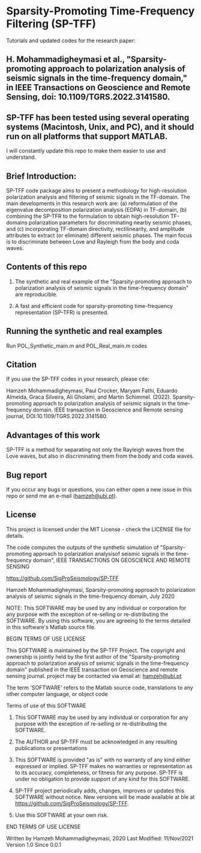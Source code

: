 # Sparsity-Promoting Time-Frequency Filtering (SP-TFF)


 Tutorials and updated codes for the research paper: 

## H. Mohammadigheymasi et al., "Sparsity-promoting approach to polarization analysis of seismic signals in the time-frequency domain," in IEEE Transactions on Geoscience and Remote Sensing, doi: 10.1109/TGRS.2022.3141580.



## SP-TFF has been tested using several operating systems (Macintosh, Unix, and PC), and it should run on all platforms that support MATLAB. 

I will constantly update this repo to make them easier to use and understand.

## Brief Introduction:
SP-TFF code package aims to present a methodology for high-resolution polarization analysis and filtering of seismic signals in the TF-domain. The main developments in this research work are: (a) reformulation of the eigenvalue decomposition polarization analysis (EDPA) in  TF-domain, (b) combining the SP-TFR to the formulation to obtain high-resolution TF-domains polarization parameters for discriminating nearby seismic phases, and (c)  incorporating TF-domain directivity, rectilinearity, and amplitude attributes to extract (or eliminate) different seismic phases. The main focus is to discriminate between Love and Rayleigh from the body and coda waves.

## Contents of this repo
1. The synthetic and real example of the "Sparsity-promoting approach to polarization analysis of seismic signals in the time-frequency domain" are reproducible.

2. A fast and efficient code for sparsity-promoting time-frequency representation (SP-TFR) is presented.

## Running the synthetic and real examples
Run POL_Synthetic_main.m and POL_Real_main.m codes
## Citation
If you use the SP-TFF codes in your research, please cite:

Hamzeh Mohammadigheymasi, Paul Crocker, Maryam Fathi, Eduardo Almeida, Graca Silveira, Ali Gholami, and Martin Schimmel. (2022). Sparsity-promoting approach to polarization analysis of seismic signals in the time-frequency domain. IEEE transaction in Geoscience and Remote sensing journal, DOI:10.1109/TGRS.2022.3141580.

## Advantages of this work
SP-TFF is a method for separating not only the Rayleigh waves from the Love waves, but also in discriminating them from the body and coda waves.

## Bug report
If you occur any bugs or questions, you can either open a new issue in this repo or send me an e-mail (hamzeh@ubi.pt). 



## License
This project is licensed under the MIT License - check the LICENSE file for details.

The code computes the outputs of the synthetic simulation of "Sparsity-promoting approach to
polarization analysisof seismic signals in the time-frequency domain",
 IEEE TRANSACTIONS ON GEOSCIENCE AND REMOTE SENSING

 https://github.com/SigProSeismology/SP-TFF

Hamzeh Mohammadigheymasi, Sparsity-promoting approach to polarization analysis of seismic signals in the time-frequency domain, July 2020

NOTE: This SOFTWARE may be used by any individual or corporation for any purpose
with the exception of re-selling or re-distributing the SOFTWARE.
By using this software, you are agreeing to the terms detailed in this software's
Matlab source file.

BEGIN TERMS OF USE LICENSE

This SOFTWARE is maintained by the SP-TFF Project.
The copyright and ownership is jointly held by
the first author of the "Sparsity-promoting approach to polarization analysis of seismic signals in the time-frequency domain"
published in the IEEE transaction on Geoscience and remote sensing journal.
project may be contacted via email at:  hamzeh@ubi.pt

The term 'SOFTWARE' refers to the Matlab source code, translations to
any other computer language, or object code

Terms of use of this SOFTWARE

1) This SOFTWARE may be used by any individual or corporation for any purpose
   with the exception of re-selling or re-distributing the SOFTWARE.

2) The AUTHOR and SP-TFF must be acknowledged in any resulting publications or
   presentations

3) This SOFTWARE is provided "as is" with no warranty of any kind
   either expressed or implied. SP-TFF makes no warranties or representation
   as to its accuracy, completeness, or fitness for any purpose. SP-TFF
   is under no obligation to provide support of any kind for this SOFTWARE.

4) SP-TFF project periodically adds, changes, improves or updates this SOFTWARE without
   notice. New versions will be made available at ble at https://github.com/SigProSeismology/SP-TFF.

5) Use this SOFTWARE at your own risk.

END TERMS OF USE LICENSE


Written by Hamzeh Mohammadigheymasi, 2020
Last Modified: 11/Nov/2021
Version 1.0
Since 0.0.1
